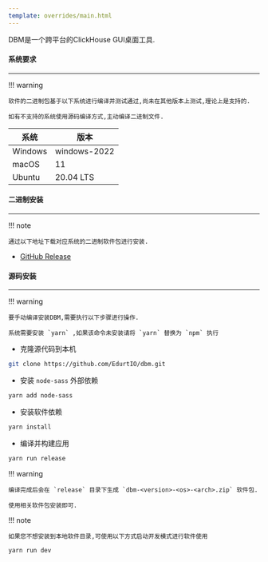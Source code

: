 ```yaml
---
template: overrides/main.html
---
```


DBM是一个跨平台的ClickHouse GUI桌面工具.

#### 系统要求

---

!!! warning

    软件的二进制包基于以下系统进行编译并测试通过,尚未在其他版本上测试,理论上是支持的.

    如有不支持的系统使用源码编译方式,主动编译二进制文件.

|系统| 版本           |
|---|--------------|
|Windows| windows-2022 |
|macOS| 11           |
|Ubuntu| 20.04 LTS    |

#### 二进制安装

---

!!! note

    通过以下地址下载对应系统的二进制软件包进行安装.

- [GitHub Release](https://github.com/EdurtIO/dbm/releases/latest)

#### 源码安装

---

!!! warning

    要手动编译安装DBM,需要执行以下步骤进行操作.

    系统需要安装 `yarn` ,如果该命令未安装请将 `yarn` 替换为 `npm` 执行

- 克隆源代码到本机

```bash
git clone https://github.com/EdurtIO/dbm.git
```

- 安装 `node-sass` 外部依赖

```bash
yarn add node-sass
```

- 安装软件依赖

```bash
yarn install
```

- 编译并构建应用

```bash
yarn run release
```

!!! warning

    编译完成后会在 `release` 目录下生成 `dbm-<version>-<os>-<arch>.zip` 软件包. 

    使用相关软件包安装即可.

!!! note

    如果您不想安装到本地软件目录,可使用以下方式启动开发模式进行软件使用

```bash
yarn run dev
```
